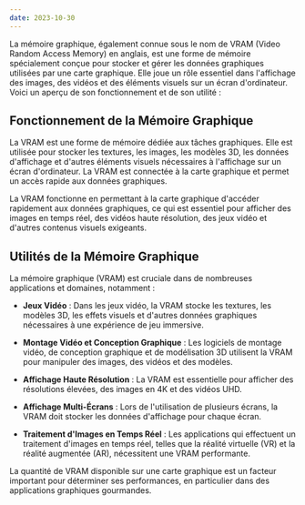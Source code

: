 ```yaml
---
date: 2023-10-30
---
```


La mémoire graphique, également connue sous le nom de VRAM (Video Random Access Memory) en anglais, est une forme de mémoire spécialement conçue pour stocker et gérer les données graphiques utilisées par une carte graphique. Elle joue un rôle essentiel dans l'affichage des images, des vidéos et des éléments visuels sur un écran d'ordinateur. Voici un aperçu de son fonctionnement et de son utilité :

## Fonctionnement de la Mémoire Graphique

La VRAM est une forme de mémoire dédiée aux tâches graphiques. Elle est utilisée pour stocker les textures, les images, les modèles 3D, les données d'affichage et d'autres éléments visuels nécessaires à l'affichage sur un écran d'ordinateur. La VRAM est connectée à la carte graphique et permet un accès rapide aux données graphiques.

La VRAM fonctionne en permettant à la carte graphique d'accéder rapidement aux données graphiques, ce qui est essentiel pour afficher des images en temps réel, des vidéos haute résolution, des jeux vidéo et d'autres contenus visuels exigeants.

## Utilités de la Mémoire Graphique

La mémoire graphique (VRAM) est cruciale dans de nombreuses applications et domaines, notamment :

- **Jeux Vidéo** : Dans les jeux vidéo, la VRAM stocke les textures, les modèles 3D, les effets visuels et d'autres données graphiques nécessaires à une expérience de jeu immersive.

- **Montage Vidéo et Conception Graphique** : Les logiciels de montage vidéo, de conception graphique et de modélisation 3D utilisent la VRAM pour manipuler des images, des vidéos et des modèles.

- **Affichage Haute Résolution** : La VRAM est essentielle pour afficher des résolutions élevées, des images en 4K et des vidéos UHD.

- **Affichage Multi-Écrans** : Lors de l'utilisation de plusieurs écrans, la VRAM doit stocker les données d'affichage pour chaque écran.

- **Traitement d'Images en Temps Réel** : Les applications qui effectuent un traitement d'images en temps réel, telles que la réalité virtuelle (VR) et la réalité augmentée (AR), nécessitent une VRAM performante.

La quantité de VRAM disponible sur une carte graphique est un facteur important pour déterminer ses performances, en particulier dans des applications graphiques gourmandes.


